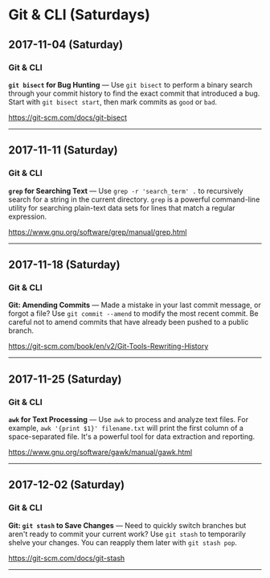 # Git & CLI (Saturdays)

## 2017-11-04 (Saturday)

### Git & CLI
**`git bisect` for Bug Hunting** — Use `git bisect` to perform a binary search through your commit history to find the exact commit that introduced a bug. Start with `git bisect start`, then mark commits as `good` or `bad`.

https://git-scm.com/docs/git-bisect

---

## 2017-11-11 (Saturday)

### Git & CLI
**`grep` for Searching Text** — Use `grep -r 'search_term' .` to recursively search for a string in the current directory. `grep` is a powerful command-line utility for searching plain-text data sets for lines that match a regular expression.

https://www.gnu.org/software/grep/manual/grep.html

---

## 2017-11-18 (Saturday)

### Git & CLI
**Git: Amending Commits** — Made a mistake in your last commit message, or forgot a file? Use `git commit --amend` to modify the most recent commit. Be careful not to amend commits that have already been pushed to a public branch.

https://git-scm.com/book/en/v2/Git-Tools-Rewriting-History

---

## 2017-11-25 (Saturday)

### Git & CLI
**`awk` for Text Processing** — Use `awk` to process and analyze text files. For example, `awk '{print $1}' filename.txt` will print the first column of a space-separated file. It's a powerful tool for data extraction and reporting.

https://www.gnu.org/software/gawk/manual/gawk.html

---

## 2017-12-02 (Saturday)

### Git & CLI
**Git: `git stash` to Save Changes** — Need to quickly switch branches but aren't ready to commit your current work? Use `git stash` to temporarily shelve your changes. You can reapply them later with `git stash pop`.

https://git-scm.com/docs/git-stash

---

